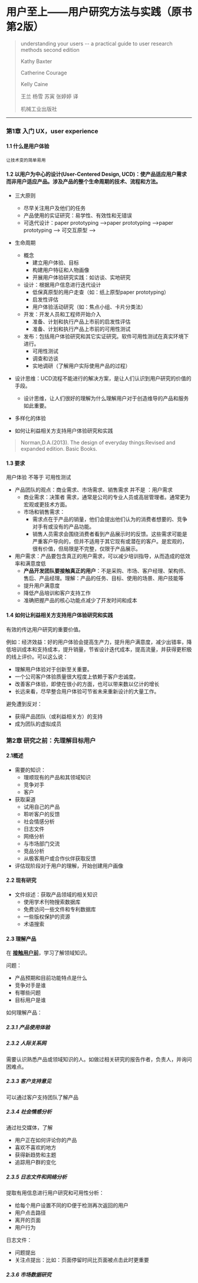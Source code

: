 # 用户至上——用户研究方法与实践（原书第2版）

> understanding your users -- a practical guide to user research methods	second edition
>
> Kathy Baxter
>
> Catherine Courage
>
> Kelly Caine
>
> 王兰 杨雪 苏寅 张婷婷 译
>
> 机械工业出版社

-------------------------------------------------------------------------------

### 第1章 入门 UX，user experience

#### 1.1 什么是用户体验

```
让技术变的简单易用
```

#### 1.2 以用户为中心的设计(User-Centered Design, UCD)：使产品适应用户需求而非用户适应产品。涉及产品的整个生命周期的技术、流程和方法。

- 三大原则
  - 尽早关注用户及他们的任务
  - 产品使用的实证研究：易学性、有效性和无错误
  - 可迭代设计：paper prototyping -->paper prototyping -->paper prototyping --> 可交互原型 -->
- 生命周期
  - 概念
    - 建立用户体验、目标
    - 构建用户特征和人物画像
    - 开展用户体验研究实践：如访谈、实地研究
  - 设计：根据用户信息进行迭代设计
    - 低保真原型的用户走查（如：纸上原型paper prototyping）
    - 启发性评估
    - 用户体验活动研究（如：焦点小组、卡片分类法）
  - 开发：开发人员和工程师开始介入
    - 准备、计划和执行产品上市前的启发性评估
    - 准备、计划和执行产品上市前的可用性测试
  - 发布：包括用户体验研究和其它实证研究。软件可用性测试在真实环境下进行。
    - 可用性测试
    - 调查和访谈
    - 实地调研（了解用户实际使用产品的过程）
- 设计思维：UCD流程不能进行的解决方案，是让人们认识到用户研究的价值的手段。
  - 设计思维，让人们很好的理解为什么理解用户对于创造维导的产品和服务如此重要。

- 多样化的体验
- 如何让利益相关方支持用户体验研究和实践

> Norman,D.A.(2013). The design of everyday things:Revised and expanded edition. Basic Books.

#### 1.3 要求

用户体验 不等于 可用性测试

- 产品团队的观点：商业需求、市场需求、销售需求 并不是 ：用户需求
  - 商业需求：决策者 需求，通常是公司的专业人员或高层管理者。通常更为宏观或更技术方面。
  - 市场和销售需求：
    - 需求点在于产品的销量，他们会提出他们认为的消费者想要的、竞争对手有或没有的产品功能。
    - 销售人员需求会围绕消费者看到产品展示时的反馈。这些需求可能是严重客户导向的，但并不适用于其它现有或潜在的客户。是宏观的，很有价值，但局限是不完整，仅限于产品展示。
- 用户需求：产品要包含真正的用户需求，可以减少培训指导，从而造成的低效率和满意度低
  - **产品开发团队要接触真正的用户**：不是采购、市场、客户经理、架构师、售后、产品经理。理解：产品的任务、目标、使用的场景、用户技能等
  - 提升用户满意度
  - 降低产品培训和客户支持工作
  - 准确把握产品的核心功能点减少了开发时间和成本

#### 1.4 如何让利益相关方支持用户体验研究和实践

有效的传达用户研究的重要价值。

例如：经济效益：好的用户体验会提高生产力，提升用户满意度，减少出错率，降低培训成本和支持成本，提升销量，节省设计迭代成本，提高流量，并获得更积极的线上评价。可以这么说：

- 理解用户体验对于创新至关重要。
- 一个公司客户体验质量很大程度上依赖于客户忠诚度。
- 改善客户体验，即使在很小的方面，也可以带来数以亿计的增长
- 长远来看，尽早整合用户体验可节省未来重新设计的大量工作。

避免遭到反对：

- 获得产品团队（或利益相关方）的支持
- 成为团队的虚拟成员



### 第2章 研究之前：先理解目标用户

#### 2.1概述

- 需要的知识：
  - 理顺现有的产品和其领域知识
  - 竞争对手
  - 客户
- 获取渠道
  - 试用自己的产品
  - 聆听客户的反馈
  - 社会情感分析
  - 日志文件
  - 网络分析
  - 与市场部门交流
  - 竞品分析
  - 从极客用户或合作伙伴获取反馈
- 评估现阶段对于用户的理解，开始创建用户画像

#### 2.2 现有研究

- 文件综述：获取产品领域的相关知识
  - 使用学术刊物搜索数据库
  - 免费访问一些文件和专利数据库
  - 一些版权保护的资源
  - 术语搜索

#### 2.3 理解产品

在 **<u>接触用户前</u>**，学习了解领域知识。

问题：

- 产品预期和目前功能特点是什么
- 竞争对手是谁
- 有哪些问题
- 目标用户是谁

如何理解产品：

##### 2.3.1 产品使用体验

##### 2.3.2 人际关系网

需要认识熟悉产品或领域知识的人。如做过相关研究的报告作者，负责人，并询问困难点。

##### 2.3.3 客户支持意见

可以通过客户支持团队了解产品

##### 2.3.4 社会情感分析

通过社交媒体，了解

- 用户正在如何评论你的产品
- 喜欢不喜欢的地方
- 获得新趋势和主题
- 追踪用户群的变化

##### 2.3.5 日志文件和网络分析

提取有用信息进行用户研究和可用性分析：

- 给每个用户设置不同的ID便于检测再次返回的用户
- 用户点击路径
- 离开的页面
- 用户行为

日志文件：

- 问题提出
- 关注点提出：比如：页面停留时间比页面被点击此时更重要

##### 2.3.6 市场数据研究









